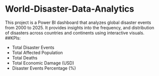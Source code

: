 # World-Disaster-Data-Analytics
This project is a Power BI dashboard that analyzes global disaster events from 2000 to 2025. It provides insights into the frequency, and distribution of disasters across countries and continents using interactive visuals.
##KPIs:  
  - Total Disaster Events  
  - Total Affected Population  
  - Total Deaths  
  - Total Economic Damage (USD)  
  - Disaster Events Percentage (%) 
